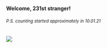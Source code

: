 #### Welcome, 231st stranger!

###### <sup>P.S. counting started approximately in 10.01.21</sup>

<img src="https://kraftwerk28.pp.ua/vcnt.png"></img>
